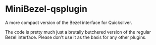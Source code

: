 MiniBezel-qsplugin
==================

A more compact version of the Bezel interface for Quicksilver.

The code is pretty much just a brutally butchered version of the regular Bezel interface. Please don't use it as the basis for any other plugins.

